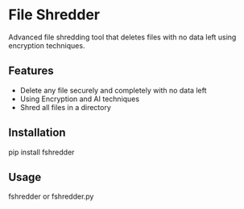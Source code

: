 # File Shredder

Advanced file shredding tool that deletes files with no data left using encryption techniques.

## Features

- Delete any file securely and completely with no data left
- Using Encryption and AI techniques
- Shred all files in a directory

## Installation

pip install fshredder

## Usage

fshredder or fshredder.py